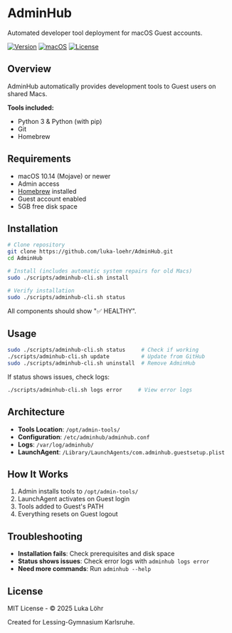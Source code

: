 # AdminHub

Automated developer tool deployment for macOS Guest accounts.

[![Version](https://img.shields.io/badge/version-2.1.0-blue)](https://github.com/luka-loehr/AdminHub)
[![macOS](https://img.shields.io/badge/macOS-10.14%2B-success)](https://support.apple.com/macos)
[![License](https://img.shields.io/badge/license-MIT-green)](LICENSE)

## Overview

AdminHub automatically provides development tools to Guest users on shared Macs.

**Tools included:**
- Python 3 & Python (with pip)
- Git
- Homebrew

## Requirements

- macOS 10.14 (Mojave) or newer
- Admin access
- [Homebrew](https://brew.sh) installed
- Guest account enabled
- 5GB free disk space

## Installation

```bash
# Clone repository
git clone https://github.com/luka-loehr/AdminHub.git
cd AdminHub

# Install (includes automatic system repairs for old Macs)
sudo ./scripts/adminhub-cli.sh install

# Verify installation
sudo ./scripts/adminhub-cli.sh status
```

All components should show "✅ HEALTHY".

## Usage

```bash
sudo ./scripts/adminhub-cli.sh status     # Check if working
./scripts/adminhub-cli.sh update          # Update from GitHub
sudo ./scripts/adminhub-cli.sh uninstall  # Remove AdminHub
```

If status shows issues, check logs:
```bash
./scripts/adminhub-cli.sh logs error     # View error logs
```

## Architecture

- **Tools Location**: `/opt/admin-tools/`
- **Configuration**: `/etc/adminhub/adminhub.conf`
- **Logs**: `/var/log/adminhub/`
- **LaunchAgent**: `/Library/LaunchAgents/com.adminhub.guestsetup.plist`

## How It Works

1. Admin installs tools to `/opt/admin-tools/`
2. LaunchAgent activates on Guest login
3. Tools added to Guest's PATH
4. Everything resets on Guest logout

## Troubleshooting

- **Installation fails**: Check prerequisites and disk space
- **Status shows issues**: Check error logs with `adminhub logs error`
- **Need more commands**: Run `adminhub --help`

## License

MIT License - © 2025 Luka Löhr

Created for Lessing-Gymnasium Karlsruhe.